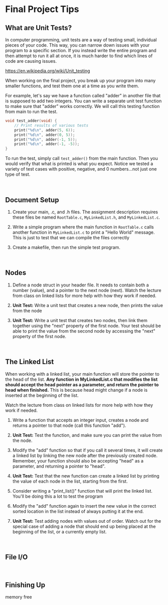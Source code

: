# Final Project Tips

## What are Unit Tests?

In computer programming, unit tests are a way of testing small, individual pieces of your code. This way, you can narrow down issues with your program to a specific section. If you instead write the entire program and then attempt to run it all at once, it is much harder to find which lines of code are causing issues.

<https://en.wikipedia.org/wiki/Unit_testing>

When working on the final project, you break up your program into many smaller functions, and test them  one at a time as you write them. 

For example, let's say we have a function called "adder" in another file that is supposed to add two integers. You can write a separate unit test function to make sure that "adder" works correctly. We will call this testing function from main to run the test.

```c
void test_adder(void) {
	// Print results of various tests
	print("%d\n", adder(5, 6));
	print("%d\n", adder(0, 5));
	print("%d\n", adder(-1, 5));
	print("%d\n", adder(-1, -5));
}
```

To run the test, simply call `test_adder()` from the main function. Then you would verify that what is printed is what you expect. Notice we tested a variety of test cases with positive, negative, and 0 numbers...not just one type of test.

<br>

## Document Setup

1. Create your main, .c, and .h files. The assignment description requires these files be named `RootTable.c`, `MyLinkedList.h`, and `MyLinkedList.c`.

2. Write a simple program where the main function in `RootTable.c` calls another function in `MyLinkedList.c` to print a "Hello World" message. This is just to test that we can compile the files correctly

3. Create a makefile, then run the simple test program. 

<br>

## Nodes

1. Define a node struct in your header file. It needs to contain both a number (value), and a pointer to the next node (next). Watch the lecture from class on linked lists for more help with how they work if needed.

2. **Unit Test:** Write a unit test that creates a new node, then prints the value from the node

3. **Unit Test:** Write a unit test that creates two nodes, then link them together using the "next" property of the first node. Your test should be able to print the value from the second node by accessing the "next" property of the first node. 

<br>

## The Linked List 

When working with a linked list, your main function will store the pointer to the head of the list. **Any function in MyLinkedList.c that modifies the list should accept the head pointer as a parameter, and return the pointer to head when finished.** This is because head might change if a node is inserted at the beginning of the list. 

Watch the lecture from class on linked lists for more help with how they work if needed.

1. Write a function that accepts an integer input, creates a node and returns a pointer to that node (call this function "add").

2. **Unit Test:** Test the function, and make sure you can print the value from the node.

3. Modify the "add" function so that if you call it several times, it will create a linked list by linking the new node after the previously created node. Remember, your function should also be accepting "head" as a parameter, and returning a pointer to "head".

4. **Unit Test:** Test that the new function can create a linked list by printing the value of each node in the list, starting from the first.

5. Consider writing a "print_list()" function that will print the linked list. You'll be doing this a lot to test the program

6. Modify the "add" function again to insert the new value in the correct sorted location in the list instead of always putting it at the end.

7. **Unit Test:** Test adding nodes with values out of order. Watch out for the special case of adding a node that should end up being placed at the beginning of the list, or a currently empty list.

<br>

## File I/O

<br>

## Finishing Up

memory free